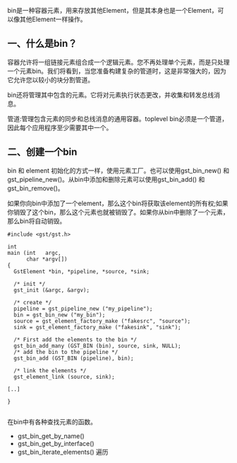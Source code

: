 bin是一种容器元素，用来存放其他Element，但是其本身也是一个Element，可以像其他Element一样操作。

## 一、什么是bin？

容器允许将一组链接元素组合成一个逻辑元素。您不再处理单个元素，而是只处理一个元素bin。我们将看到，当您准备构建复杂的管道时，这是非常强大的，因为它允许您以较小的块分割管道。

bin还将管理其中包含的元素。它将对元素执行状态更改，并收集和转发总线消息。

管道:管理包含元素的同步和总线消息的通用容器。toplevel bin必须是一个管道，因此每个应用程序至少需要其中一个。


## 二、创建一个bin

bin 和 element 初始化的方式一样，使用元素工厂。也可以使用gst_bin_new() 和 gst_pipeline_new()。从bin中添加和删除元素可以使用gst_bin_add() 和 gst_bin_remove()。

如果你向bin中添加了一个element，那么这个bin将获取该element的所有权;如果你销毁了这个bin，那么这个元素也就被销毁了。如果你从bin中删除了一个元素，那么bin将自动销毁。


```
#include <gst/gst.h>

int
main (int   argc,
      char *argv[])
{
  GstElement *bin, *pipeline, *source, *sink;

  /* init */
  gst_init (&argc, &argv);

  /* create */
  pipeline = gst_pipeline_new ("my_pipeline");
  bin = gst_bin_new ("my_bin");
  source = gst_element_factory_make ("fakesrc", "source");
  sink = gst_element_factory_make ("fakesink", "sink");

  /* First add the elements to the bin */
  gst_bin_add_many (GST_BIN (bin), source, sink, NULL);
  /* add the bin to the pipeline */
  gst_bin_add (GST_BIN (pipeline), bin);

  /* link the elements */
  gst_element_link (source, sink);

[..]

}


```
在bin中有各种查找元素的函数。
- gst_bin_get_by_name()
- gst_bin_get_by_interface()
- gst_bin_iterate_elements() 遍历
